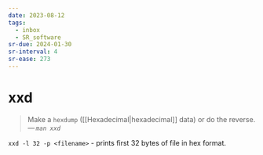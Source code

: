 ```yaml
---
date: 2023-08-12
tags:
  - inbox
  - SR_software
sr-due: 2024-01-30
sr-interval: 4
sr-ease: 273
---
```


# xxd

> Make a `hexdump` ([[Hexadecimal|hexadecimal]] data) or do the reverse.\
> — <cite>`man xxd`</cite>

`xxd -l 32 -p <filename>` - prints first 32 bytes of file in hex format.